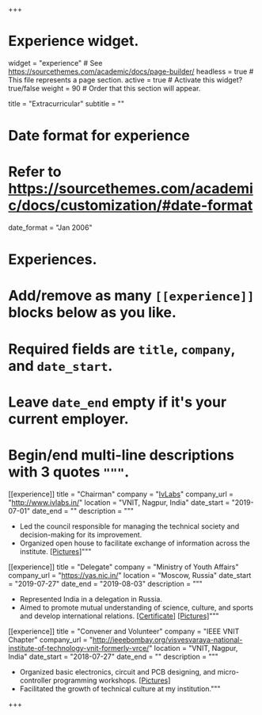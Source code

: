+++
# Experience widget.
widget = "experience"  # See https://sourcethemes.com/academic/docs/page-builder/
headless = true  # This file represents a page section.
active = true  # Activate this widget? true/false
weight = 90  # Order that this section will appear.

title = "Extracurricular"
subtitle = ""

# Date format for experience
#   Refer to https://sourcethemes.com/academic/docs/customization/#date-format
date_format = "Jan 2006"

# Experiences.
#   Add/remove as many `[[experience]]` blocks below as you like.
#   Required fields are `title`, `company`, and `date_start`.
#   Leave `date_end` empty if it's your current employer.
#   Begin/end multi-line descriptions with 3 quotes `"""`.
[[experience]]
  title = "Chairman"
  company = "[IvLabs](http://www.ivlabs.in)"
  company_url = "http://www.ivlabs.in/"
  location = "VNIT, Nagpur, India"
  date_start = "2019-07-01"
  date_end = ""
  description = """
- Led the council responsible for managing the technical society and decision-making for its improvement. 
- Organized open house to facilitate exchange of information across the institute. [[Pictures]](https://photos.app.goo.gl/mnbcByK96y1VPs5W9)"""

[[experience]]
  title = "Delegate"
  company = "Ministry of Youth Affairs"
  company_url = "https://yas.nic.in/"
  location = "Moscow, Russia"
  date_start = "2019-07-27"
  date_end = "2019-08-03"
  description = """
- Represented India in a delegation in Russia.
- Aimed to promote mutual understanding of science, culture, and sports and develop international relations. [[Certificate]](https://drive.google.com/open?id=17w9hyuT01iTAhV6snYDLq5-QTQK7FSQj) [[Pictures]](https://photos.app.goo.gl/v2c18sX7Ydzdneen8)"""

[[experience]]
  title = "Convener and Volunteer"
  company = "IEEE VNIT Chapter"
  company_url = "http://ieeebombay.org/visvesvaraya-national-institute-of-technology-vnit-formerly-vrce/"
  location = "VNIT, Nagpur, India"
  date_start = "2018-07-27"
  date_end = ""
  description = """
- Organized basic electronics, circuit and PCB designing, and micro-controller programming workshops. [[Pictures]](https://photos.app.goo.gl/V9cCW43W2YS6XzNY6)
- Facilitated the growth of technical culture at my institution."""

+++

